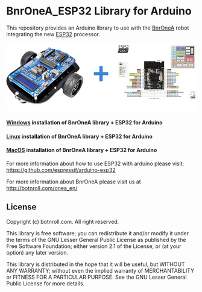 # BnrOneA_ESP32 Library for Arduino 
This repository provides an Arduino library to use with the [BnrOneA](http://botnroll.com/onea/) robot integrating the new [ESP32](https://www.espressif.com/en/products/hardware/esp32/overview) processor.

![BnrOneA_ESP32](https://github.com/botnroll/BnrOneA_ESP32/blob/master/Installation/Resources/images/BnrOneA_ESP32.jpg "BnrOneA_ESP32")

#### [Windows](https://github.com/botnroll/BnrOneA_ESP32/tree/master/Installation/Windows) installation of BnrOneA library + ESP32 for Arduino 

#### [Linux](https://github.com/botnroll/BnrOneA_ESP32/tree/master/Installation/Linux) installation of BnrOneA library + ESP32 for Arduino

#### [MacOS](https://github.com/botnroll/BnrOneA_ESP32/tree/master/Installation/MacOS) installation of BnrOneA library + ESP32 for Arduino

For more information about how to use ESP32 with arduino please visit:
https://github.com/espressif/arduino-esp32

For more information about BnrOneA please visit us at
http://botnroll.com/onea_en/

## License 

Copyright (c) botnroll.com. All right reserved.

This library is free software; you can redistribute it and/or
modify it under the terms of the GNU Lesser General Public
License as published by the Free Software Foundation; either
version 2.1 of the License, or (at your option) any later version.

This library is distributed in the hope that it will be useful,
but WITHOUT ANY WARRANTY; without even the implied warranty of
MERCHANTABILITY or FITNESS FOR A PARTICULAR PURPOSE. See the GNU
Lesser General Public License for more details.
